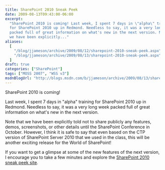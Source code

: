 ```yaml
---
title: SharePoint 2010 Sneak Peek
date: 2009-08-13T09:43:00-06:00
excerpt:
  "SharePoint 2010 is coming! Last week, I spent 7 days in \"alpha\" training
  for SharePoint 2010 up in Redmond. Needless to say, it was a very long week
  packed full of great information on what's new in the next version. Note that
  we have been explicitly..."
aliases:
  [
    "/blog/jjameson/archive/2009/08/12/sharepoint-2010-sneak-peek.aspx",
    "/blog/jjameson/archive/2009/08/13/sharepoint-2010-sneak-peek.aspx",
  ]
draft: true
categories: ["SharePoint"]
tags: ["MOSS 2007", "WSS v3"]
msdnBlogUrl: "http://blogs.msdn.com/b/jjameson/archive/2009/08/13/sharepoint-2010-sneak-peek.aspx"
---
```


SharePoint 2010 is coming!

Last week, I spent 7 days in "alpha" training for SharePoint 2010 up in Redmond.
Needless to say, it was a very long week packed full of great information on
what's new in the next version.

Note that we have been explicitly told not to share publicly any features,
demos, screenshots, or other details until the SharePoint Conference in October.
However, I think it is safe to say that even based on the CTP version of
SharePoint Server 2010 that we used in the class, this will be another exciting
release for the World of SharePoint!

If you want to get a glimpse at some of the new features of the next version, I
encourage you to take a few minutes and explore the
[SharePoint 2010 sneak peek site](http://sharepoint.microsoft.com/2010/sneak_peek).
